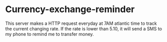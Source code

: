 # Currency-exchange-reminder
This server makes a HTTP request everyday at 7AM atlantic time to track the current changing rate. If the rate is lower than 5.10, it will send a SMS to my phone to remind me to transfer money.
